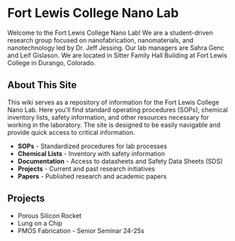 # Fort Lewis College Nano Lab

Welcome to the Fort Lewis College Nano Lab! We are a student-driven research group focused on nanofabrication, nanomaterials, and nanotechnology led by Dr. Jeff Jessing. Our lab managers are Sahra Genc and Leif Gislason. We are located in Sitter Family Hall Building at Fort Lewis College in Durango, Colorado.

## About This Site

This wiki serves as a repository of information for the Fort Lewis College Nano Lab. Here you'll find standard operating procedures (SOPs), chemical inventory lists, safety information, and other resources necessary for working in the laboratory. The site is designed to be easily navigable and provide quick access to critical information.

- **SOPs** - Standardized procedures for lab processes
- **Chemical Lists** - Inventory with safety information
- **Documentation** - Access to datasheets and Safety Data Sheets (SDS)
- **Projects** - Current and past research initiatives
- **Papers** - Published research and academic papers

## Projects
- Porous Silicon Rocket
- Lung on a Chip
- PMOS Fabrication - Senior Seminar 24-25s
